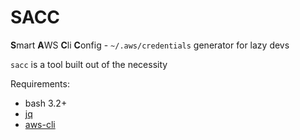 # SACC 
**S**mart **A**WS **C**li **C**onfig - `~/.aws/credentials` generator for lazy devs

`sacc` is a tool built out of the necessity 

Requirements:
- bash 3.2+
- [jq](https://github.com/stedolan/jq)
- [aws-cli](https://github.com/aws/aws-cli)
